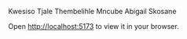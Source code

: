 Kwesiso Tjale
Thembelihle Mncube
Abigail Skosane

Open [http://localhost:5173](http://localhost:5173) to view it in your browser.
